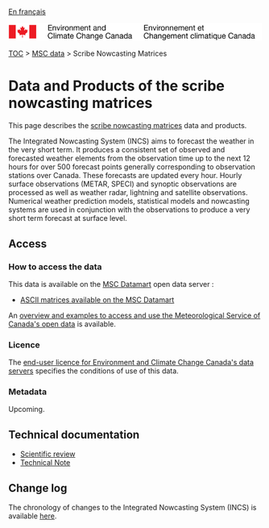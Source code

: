 [En français](readme_nowcasting_fr.md)

![ECCC logo](../../img_eccc-logo.png)

[TOC](../../readme_en.md) > [MSC data](../readme_en.md) > Scribe Nowcasting Matrices

# Data and Products of the scribe nowcasting matrices

This page describes the [scribe nowcasting matrices](readme_nowcasting-datamart_en.md) data and products.

The Integrated Nowcasting System (INCS) aims to forecast the weather in the very short term. It produces a consistent set of observed and forecasted weather elements from the observation time up to the next 12 hours for over 500 forecast points generally corresponding to observation stations over Canada. These forecasts are updated every hour. Hourly surface observations (METAR, SPECI) and synoptic observations are processed as well as weather radar, lightning and satellite observations. Numerical weather prediction models, statistical models and nowcasting systems are used in conjunction with the observations to produce a very short term forecast at surface level.

## Access

### How to access the data

This data is available on the [MSC Datamart](../../msc-datamart/readme_en.md) open data server :

* [ASCII matrices available on the MSC Datamart](readme_nowcasting-datamart_en.md) 

An [overview and examples to access and use the Meteorological Service of Canada's open data](../../usage/readme_en.md) is available.

### Licence

The [end-user licence for Environment and Climate Change Canada's data servers](../../licence/readme_en.md) specifies the conditions of use of this data.

### Metadata

Upcoming.

## Technical documentation

* [Scientific review](https://collaboration.cmc.ec.gc.ca/cmc/cmoi/product_guide/docs/lib/e_scribe3.pdf)
* [Technical Note](https://collaboration.cmc.ec.gc.ca/cmc/CMOI/product_guide/docs/lib/technote_incs_20140502_e.pdf)

## Change log

The chronology of changes to the Integrated Nowcasting System (INCS) is available [here](changelog_nowcasting_en.md).







